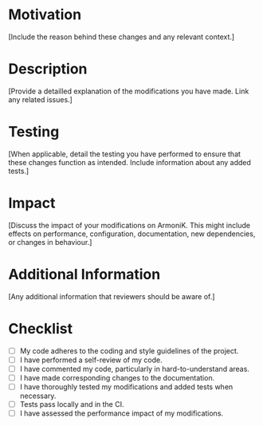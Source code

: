 # Motivation

[Include the reason behind these changes and any relevant context.]

# Description

[Provide a detailled explanation of the modifications you have made. Link any related issues.]

# Testing

[When applicable, detail the testing you have performed to ensure that these changes function as intended. Include information about any added tests.]

# Impact

[Discuss the impact of your modifications on ArmoniK. This might include effects on performance, configuration, documentation, new dependencies, or changes in behaviour.]

# Additional Information

[Any additional information that reviewers should be aware of.]

# Checklist

- [ ] My code adheres to the coding and style guidelines of the project.
- [ ] I have performed a self-review of my code.
- [ ] I have commented my code, particularly in hard-to-understand areas.
- [ ] I have made corresponding changes to the documentation.
- [ ] I have thoroughly tested my modifications and added tests when necessary.
- [ ] Tests pass locally and in the CI.
- [ ] I have assessed the performance impact of my modifications.
